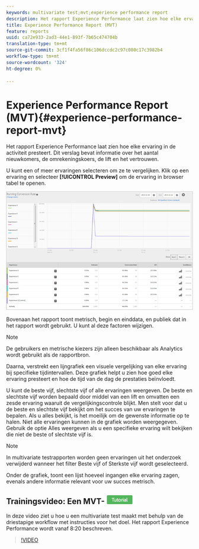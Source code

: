 ```yaml
---
keywords: multivariate test;mvt;experience performance report
description: Het rapport Experience Performance laat zien hoe elke ervaring in de activiteit presteert.Dit rapport bevat informatie over het aantal deelnemers, de conversiesnelheid, de lift en het vertrouwen.
title: Experience Performance Report (MVT)
feature: reports
uuid: ca72e933-2ad3-44e1-893f-7b65c474704b
translation-type: tm+mt
source-git-commit: 3cf1f4fa56f86c106dccdc2c97c080c17c3982b4
workflow-type: tm+mt
source-wordcount: '324'
ht-degree: 0%

---
```



# Experience Performance Report (MVT){#experience-performance-report-mvt}

Het rapport Experience Performance laat zien hoe elke ervaring in de activiteit presteert. Dit verslag bevat informatie over het aantal nieuwkomers, de omrekeningskoers, de lift en het vertrouwen.

U kunt een of meer ervaringen selecteren om ze te vergelijken. Klik op een ervaring en selecteer **[!UICONTROL Preview]** om de ervaring in browser tabel te openen.

![](assets/experienceperformancetable.png)

Bovenaan het rapport toont metrisch, begin en einddata, en publiek dat in het rapport wordt gebruikt. U kunt al deze factoren wijzigen.

>[!NOTE]
>
>De gebruikers en metrische kiezers zijn alleen beschikbaar als Analytics wordt gebruikt als de rapportbron.

Daarna, verstrekt een lijngrafiek een visuele vergelijking van elke ervaring bij specifieke tijdintervallen. Deze grafiek helpt u zien hoe goed elke ervaring presteert en hoe de tijd van de dag de prestaties beïnvloedt.

U kunt de beste vijf, slechtste vijf of alle ervaringen weergeven. De beste en slechtste vijf worden bepaald door middel van een lift en omvatten een zesde ervaring waaruit de vergelijkingscontrole blijkt. Men stelt voor dat u de beste en slechtste vijf bekijkt om het succes van uw ervaringen te bepalen. Als u alles bekijkt, is het moeilijk om de gewenste informatie op te halen. Niet alle ervaringen kunnen in de grafiek worden weergegeven. Gebruik de optie Alles weergeven als u een specifieke ervaring wilt bekijken die niet de beste of slechtste vijf is.

>[!NOTE]
>
>In multivariate testrapporten worden geen ervaringen uit het onderzoek verwijderd wanneer het filter Beste vijf of Sterkste vijf wordt geselecteerd.

Onder de grafiek, toont een lijst hoeveel ingangen elke ervaring zagen, evenals andere informatie relevant voor uw succes metrisch.

## Trainingsvideo: Een MVT- ![zelfstudie maken](/help/assets/tutorial.png)

In deze video ziet u hoe u een multivariate test maakt met behulp van de driestapige workflow met instructies voor het doel. Het rapport Experience Performance wordt vanaf 8:20 beschreven.

>[!VIDEO](https://video.tv.adobe.com/v/17395)